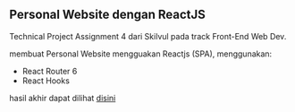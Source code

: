 ## Personal Website dengan ReactJS

Technical Project Assignment 4 dari Skilvul pada track Front-End Web Dev.

membuat Personal Website mengguakan Reactjs (SPA),
menggunakan:
- React Router 6
- React Hooks

hasil akhir dapat dilihat [disini](https://raihan-personalweb.netlify.app/)
